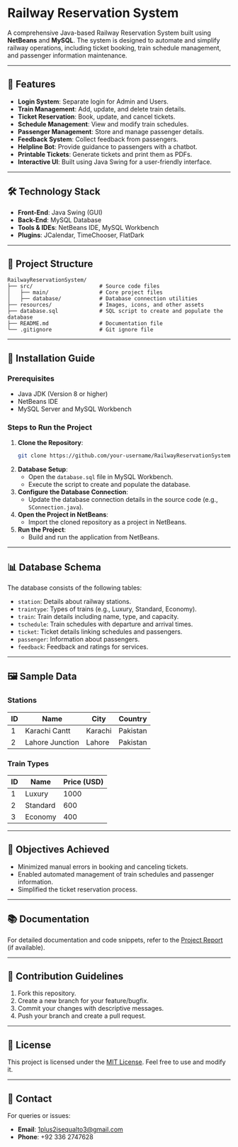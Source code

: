 
# Railway Reservation System

A comprehensive Java-based Railway Reservation System built using **NetBeans** and **MySQL**. The system is designed to automate and simplify railway operations, including ticket booking, train schedule management, and passenger information maintenance.

---

## 🚀 Features

- **Login System**: Separate login for Admin and Users.
- **Train Management**: Add, update, and delete train details.
- **Ticket Reservation**: Book, update, and cancel tickets.
- **Schedule Management**: View and modify train schedules.
- **Passenger Management**: Store and manage passenger details.
- **Feedback System**: Collect feedback from passengers.
- **Helpline Bot**: Provide guidance to passengers with a chatbot.
- **Printable Tickets**: Generate tickets and print them as PDFs.
- **Interactive UI**: Built using Java Swing for a user-friendly interface.

---

## 🛠️ Technology Stack

- **Front-End**: Java Swing (GUI)
- **Back-End**: MySQL Database
- **Tools & IDEs**: NetBeans IDE, MySQL Workbench
- **Plugins**: JCalendar, TimeChooser, FlatDark

---

## 📂 Project Structure

```
RailwayReservationSystem/
├── src/                     # Source code files
│   ├── main/                # Core project files
│   ├── database/            # Database connection utilities
├── resources/               # Images, icons, and other assets
├── database.sql             # SQL script to create and populate the database
├── README.md                # Documentation file
└── .gitignore               # Git ignore file
```

---

## 📝 Installation Guide

### Prerequisites
- Java JDK (Version 8 or higher)
- NetBeans IDE
- MySQL Server and MySQL Workbench

### Steps to Run the Project
1. **Clone the Repository**:
   ```bash
   git clone https://github.com/your-username/RailwayReservationSystem.git
   ```
2. **Database Setup**:
   - Open the `database.sql` file in MySQL Workbench.
   - Execute the script to create and populate the database.
3. **Configure the Database Connection**:
   - Update the database connection details in the source code (e.g., `SConnection.java`).
4. **Open the Project in NetBeans**:
   - Import the cloned repository as a project in NetBeans.
5. **Run the Project**:
   - Build and run the application from NetBeans.

---

## 📊 Database Schema

The database consists of the following tables:
- `station`: Details about railway stations.
- `traintype`: Types of trains (e.g., Luxury, Standard, Economy).
- `train`: Train details including name, type, and capacity.
- `tschedule`: Train schedules with departure and arrival times.
- `ticket`: Ticket details linking schedules and passengers.
- `passenger`: Information about passengers.
- `feedback`: Feedback and ratings for services.

---

## 🖼️ Sample Data

### Stations
| ID | Name               | City        | Country  |
|----|--------------------|-------------|----------|
| 1  | Karachi Cantt      | Karachi     | Pakistan |
| 2  | Lahore Junction    | Lahore      | Pakistan |

### Train Types
| ID | Name     | Price (USD) |
|----|----------|-------------|
| 1  | Luxury   | 1000        |
| 2  | Standard | 600         |
| 3  | Economy  | 400         |

---

## 🎯 Objectives Achieved

- Minimized manual errors in booking and canceling tickets.
- Enabled automated management of train schedules and passenger information.
- Simplified the ticket reservation process.

---

## 📚 Documentation

For detailed documentation and code snippets, refer to the [Project Report](docs/Project_Report.pdf) (if available).

---

## 🤝 Contribution Guidelines

1. Fork this repository.
2. Create a new branch for your feature/bugfix.
3. Commit your changes with descriptive messages.
4. Push your branch and create a pull request.

---

## 📝 License

This project is licensed under the [MIT License](LICENSE). Feel free to use and modify it.

---

## 📧 Contact

For queries or issues:
- **Email**: 1plus2isequalto3@gmail.com
- **Phone**: +92 336 2747628
